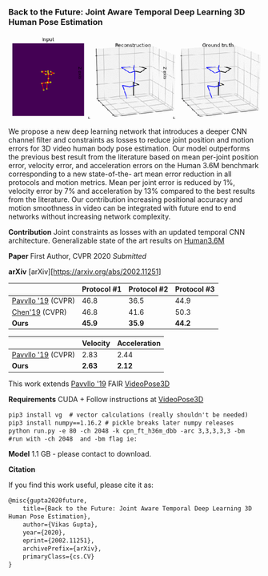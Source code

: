### Back to the Future: Joint Aware Temporal Deep Learning 3D Human Pose Estimation
![Pose](pose.png)

We propose a new deep learning network that introduces a deeper CNN channel filter and constraints as losses to reduce joint position and motion errors for 3D video human body pose estimation.  Our model outperforms the previous best result from the literature based on mean per-joint position error, velocity error, and acceleration errors on the Human 3.6M benchmark corresponding to a new state-of-the- art mean error reduction in all protocols and motion metrics. Mean per joint error is reduced by 1%, velocity error by 7% and acceleration by 13% compared to the best results from the literature. Our contribution increasing positional accuracy and motion smoothness in video can be integrated with future end to end networks without increasing network complexity.

**Contribution** Joint constraints as losses with an updated temporal CNN architecture.
Generalizable state of the art results on [Human3.6M](http://vision.imar.ro/human3.6m/description.php)

**Paper** First Author, CVPR 2020 *Submitted* 

**arXiv** [arXiv][https://arxiv.org/abs/2002.11251]

|                   | Protocol #1   | Protocol #2   | Protocol #3  |
| ------------------| ------------- |---------------|--------------|
| [Pavvllo '19](https://arxiv.org/abs/1811.11742) (CVPR) | 46.8          | 36.5          | 44.9         |
| [Chen'19](https://arxiv.org/abs/1904.05547) (CVPR)    | 46.8          | 41.6          | 50.3         |
| **Ours**              | **45.9**          | **35.9**      | **44.2**     |

|            | Velocity   |  Acceleration  |
| -----------| -----------|----------------|
| [Pavvllo '19](https://arxiv.org/abs/1811.11742) (CVPR) | 2.83          | 2.44           |
| **Ours**       | **2.63**      | **2.12**       | 



This work extends [Pavvllo '19](https://arxiv.org/abs/1811.11742) FAIR [VideoPose3D](https://github.com/facebookresearch/VideoPose3D)

**Requirements**
CUDA + 
Follow instructions at [VideoPose3D](https://github.com/facebookresearch/VideoPose3D)

```
pip3 install vg  # vector calculations (really shouldn't be needed)
pip3 install numpy==1.16.2 # pickle breaks later numpy releases
python run.py -e 80 -ch 2048 -k cpn_ft_h36m_dbb -arc 3,3,3,3,3 -bm #run with -ch 2048  and -bm flag ie:
```

**Model**
1.1 GB - please contact to download. 

**Citation**

If you find this work useful, please cite it as:

```
@misc{gupta2020future,
    title={Back to the Future: Joint Aware Temporal Deep Learning 3D Human Pose Estimation},
    author={Vikas Gupta},
    year={2020},
    eprint={2002.11251},
    archivePrefix={arXiv},
    primaryClass={cs.CV}
}
```

